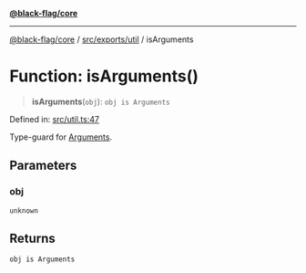 [**@black-flag/core**](../../../../README.md)

***

[@black-flag/core](../../../../README.md) / [src/exports/util](../README.md) / isArguments

# Function: isArguments()

> **isArguments**(`obj`): `obj is Arguments`

Defined in: [src/util.ts:47](https://github.com/Xunnamius/black-flag/blob/d52d6ef8a8da5a82b265a7ff9d65b74350896d3b/src/util.ts#L47)

Type-guard for [Arguments](../../type-aliases/Arguments.md).

## Parameters

### obj

`unknown`

## Returns

`obj is Arguments`

